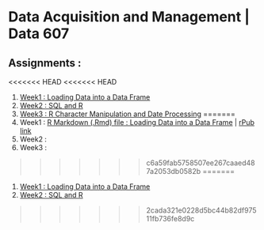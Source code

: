 # Data Acquisition and Management | Data 607

## Assignments :
<<<<<<< HEAD
<<<<<<< HEAD
1. [Week1 : Loading Data into a Data Frame](DATA607S2020/Week1/)
2. [Week2 : SQL and R](DATA607S2020/Week2/)
3. [Week3 : R Character Manipulation and Date Processing](DATA607S2020/Week3)
=======
1. Week1 : [R Markdown (.Rmd) file : Loading Data into a Data Frame](/Week1/week1_Aitelmouden.Rmd) | [rPub link](https://rpubs.com/aaitelmouden/571124)
2. Week2 :
3. Week3 :
>>>>>>> c6a59fab5758507ee267caaed487a2053db0582b
=======

1. [Week1 : Loading Data into a Data Frame](/Week1/)
2. [Week2 : SQL and R](/Week2/)

>>>>>>> 2cada321e0228d5bc44b82df97511fb736fe8d9c
